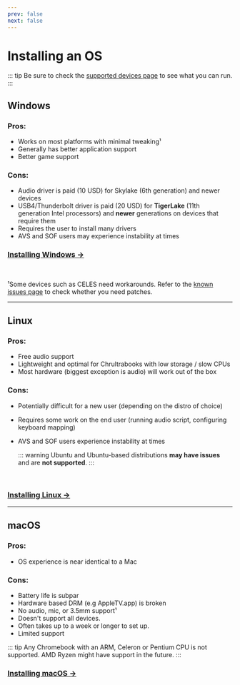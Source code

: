 ```yaml
---
prev: false
next: false
---
```

# Installing an OS

::: tip
Be sure to check the [supported devices page](../firmware/supported-devices.md) to see what you can run.
:::

## Windows

### Pros:
* Works on most platforms with minimal tweaking¹
* Generally has better application support
* Better game support

### Cons: 
* Audio driver is paid (10 USD) for Skylake (6th generation) and newer devices
* USB4/Thunderbolt driver is paid (20 USD) for **TigerLake** (11th generation Intel processors) and **newer** generations on devices that require them
* Requires the user to install many drivers
* AVS and SOF users may experience instability at times

### [Installing Windows →](installing-windows.md) 

<br>

¹Some devices such as CELES need workarounds. Refer to the [known issues page](known-issues.html) to check whether you need patches.

---

## Linux

### Pros:
* Free audio support 
* Lightweight and optimal for Chrultrabooks with low storage / slow CPUs
* Most hardware (biggest exception is audio) will work out of the box

### Cons:
* Potentially difficult for a new user (depending on the distro of choice)
* Requires some work on the end user (running audio script, configuring keyboard mapping)
* AVS and SOF users experience instability at times

   ::: warning
   Ubuntu and Ubuntu-based distributions **may have issues** and are **not supported**.
   :::

<br>

### [Installing Linux →](installing-linux.md)

---

## macOS

### Pros:
* OS experience is near identical to a Mac

### Cons:
* Battery life is subpar
* Hardware based DRM (e.g AppleTV.app) is broken
* No audio, mic, or 3.5mm support¹
* Doesn't support all devices.
* Often takes up to a week or longer to set up.
* Limited support

::: tip
Any Chromebook with an ARM, Celeron or Pentium CPU is not supported. AMD Ryzen might have support in the future.
:::

### [Installing macOS →](installing-macos.md)
